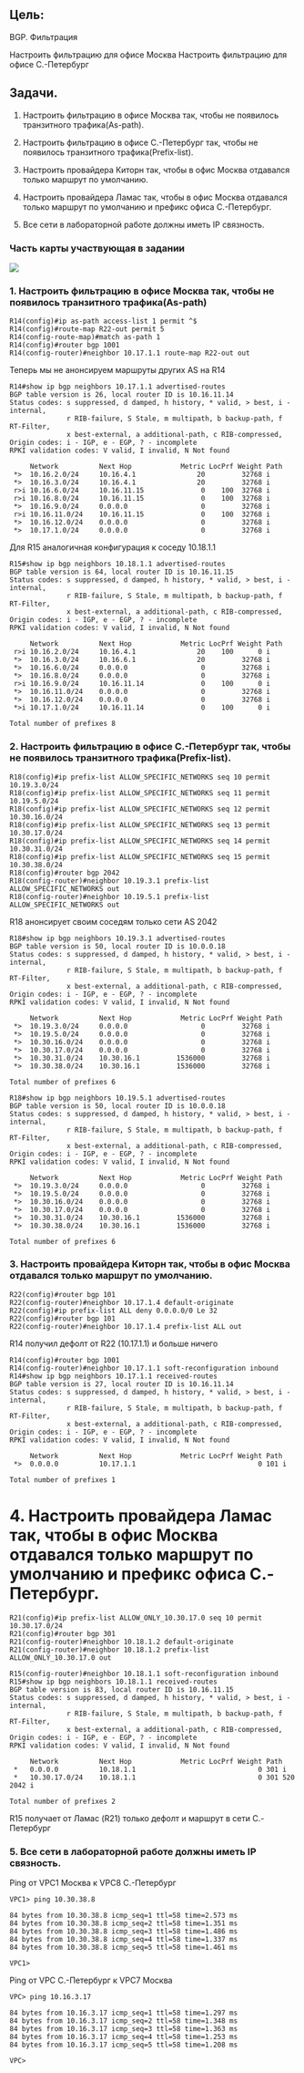 ## Цель:

BGP. Фильтрация

Настроить фильтрацию для офисе Москва
Настроить фильтрацию для офисе С.-Петербург


## Задачи. 

1. Настроить фильтрацию в офисе Москва так, чтобы не появилось транзитного трафика(As-path).

2. Настроить фильтрацию в офисе С.-Петербург так, чтобы не появилось транзитного трафика(Prefix-list).

3. Настроить провайдера Киторн так, чтобы в офис Москва отдавался только маршрут по умолчанию.

4. Настроить провайдера Ламас так, чтобы в офис Москва отдавался только маршрут по умолчанию и префикс офиса С.-Петербург.

5. Все сети в лабораторной работе должны иметь IP связность.


### Часть карты участвующая в задании

![](netmap10.png)

### 1. Настроить фильтрацию в офисе Москва так, чтобы не появилось транзитного трафика(As-path)


```
R14(config)#ip as-path access-list 1 permit ^$
R14(config)#route-map R22-out permit 5
R14(config-route-map)#match as-path 1
R14(config)#router bgp 1001
R14(config-router)#neighbor 10.17.1.1 route-map R22-out out
```

Теперь мы не анонсируем маршруты других AS на R14

```
R14#show ip bgp neighbors 10.17.1.1 advertised-routes
BGP table version is 26, local router ID is 10.16.11.14
Status codes: s suppressed, d damped, h history, * valid, > best, i - internal,
              r RIB-failure, S Stale, m multipath, b backup-path, f RT-Filter,
              x best-external, a additional-path, c RIB-compressed,
Origin codes: i - IGP, e - EGP, ? - incomplete
RPKI validation codes: V valid, I invalid, N Not found

     Network          Next Hop            Metric LocPrf Weight Path
 *>  10.16.2.0/24     10.16.4.1               20         32768 i
 *>  10.16.3.0/24     10.16.4.1               20         32768 i
 r>i 10.16.6.0/24     10.16.11.15              0    100  32768 i
 r>i 10.16.8.0/24     10.16.11.15              0    100  32768 i
 *>  10.16.9.0/24     0.0.0.0                  0         32768 i
 r>i 10.16.11.0/24    10.16.11.15              0    100  32768 i
 *>  10.16.12.0/24    0.0.0.0                  0         32768 i
 *>  10.17.1.0/24     0.0.0.0                  0         32768 i
```

Для R15 аналогичная конфигурация к соседу 10.18.1.1 

```
R15#show ip bgp neighbors 10.18.1.1 advertised-routes
BGP table version is 64, local router ID is 10.16.11.15
Status codes: s suppressed, d damped, h history, * valid, > best, i - internal,
              r RIB-failure, S Stale, m multipath, b backup-path, f RT-Filter,
              x best-external, a additional-path, c RIB-compressed,
Origin codes: i - IGP, e - EGP, ? - incomplete
RPKI validation codes: V valid, I invalid, N Not found

     Network          Next Hop            Metric LocPrf Weight Path
 r>i 10.16.2.0/24     10.16.4.1               20    100      0 i
 *>  10.16.3.0/24     10.16.6.1               20         32768 i
 *>  10.16.6.0/24     0.0.0.0                  0         32768 i
 *>  10.16.8.0/24     0.0.0.0                  0         32768 i
 r>i 10.16.9.0/24     10.16.11.14              0    100      0 i
 *>  10.16.11.0/24    0.0.0.0                  0         32768 i
 *>  10.16.12.0/24    0.0.0.0                  0         32768 i
 *>i 10.17.1.0/24     10.16.11.14              0    100      0 i

Total number of prefixes 8
```

### 2. Настроить фильтрацию в офисе С.-Петербург так, чтобы не появилось транзитного трафика(Prefix-list).

```
R18(config)#ip prefix-list ALLOW_SPECIFIC_NETWORKS seq 10 permit 10.19.3.0/24
R18(config)#ip prefix-list ALLOW_SPECIFIC_NETWORKS seq 11 permit 10.19.5.0/24
R18(config)#ip prefix-list ALLOW_SPECIFIC_NETWORKS seq 12 permit 10.30.16.0/24
R18(config)#ip prefix-list ALLOW_SPECIFIC_NETWORKS seq 13 permit 10.30.17.0/24
R18(config)#ip prefix-list ALLOW_SPECIFIC_NETWORKS seq 14 permit 10.30.31.0/24
R18(config)#ip prefix-list ALLOW_SPECIFIC_NETWORKS seq 15 permit 10.30.38.0/24
R18(config)#router bgp 2042
R18(config-router)#neighbor 10.19.3.1 prefix-list ALLOW_SPECIFIC_NETWORKS out
R18(config-router)#neighbor 10.19.5.1 prefix-list ALLOW_SPECIFIC_NETWORKS out
```

R18 анонсирует своим соседям только сети AS 2042

```
R18#show ip bgp neighbors 10.19.3.1 advertised-routes
BGP table version is 50, local router ID is 10.0.0.18
Status codes: s suppressed, d damped, h history, * valid, > best, i - internal,
              r RIB-failure, S Stale, m multipath, b backup-path, f RT-Filter,
              x best-external, a additional-path, c RIB-compressed,
Origin codes: i - IGP, e - EGP, ? - incomplete
RPKI validation codes: V valid, I invalid, N Not found

     Network          Next Hop            Metric LocPrf Weight Path
 *>  10.19.3.0/24     0.0.0.0                  0         32768 i
 *>  10.19.5.0/24     0.0.0.0                  0         32768 i
 *>  10.30.16.0/24    0.0.0.0                  0         32768 i
 *>  10.30.17.0/24    0.0.0.0                  0         32768 i
 *>  10.30.31.0/24    10.30.16.1         1536000         32768 i
 *>  10.30.38.0/24    10.30.16.1         1536000         32768 i

Total number of prefixes 6
```

```
R18#show ip bgp neighbors 10.19.5.1 advertised-routes
BGP table version is 50, local router ID is 10.0.0.18
Status codes: s suppressed, d damped, h history, * valid, > best, i - internal,
              r RIB-failure, S Stale, m multipath, b backup-path, f RT-Filter,
              x best-external, a additional-path, c RIB-compressed,
Origin codes: i - IGP, e - EGP, ? - incomplete
RPKI validation codes: V valid, I invalid, N Not found

     Network          Next Hop            Metric LocPrf Weight Path
 *>  10.19.3.0/24     0.0.0.0                  0         32768 i
 *>  10.19.5.0/24     0.0.0.0                  0         32768 i
 *>  10.30.16.0/24    0.0.0.0                  0         32768 i
 *>  10.30.17.0/24    0.0.0.0                  0         32768 i
 *>  10.30.31.0/24    10.30.16.1         1536000         32768 i
 *>  10.30.38.0/24    10.30.16.1         1536000         32768 i

Total number of prefixes 6
```

### 3. Настроить провайдера Киторн так, чтобы в офис Москва отдавался только маршрут по умолчанию.

```
R22(config)#router bgp 101
R22(config-router)#neighbor 10.17.1.4 default-originate
R22(config)#ip prefix-list ALL deny 0.0.0.0/0 Le 32
R22(config)#router bgp 101
R22(config-router)#neighbor 10.17.1.4 prefix-list ALL out
```

R14 получил дефолт от R22 (10.17.1.1) и больше ничего

```
R14(config)#router bgp 1001
R14(config-router)#neighbor 10.17.1.1 soft-reconfiguration inbound
R14#show ip bgp neighbors 10.17.1.1 received-routes
BGP table version is 27, local router ID is 10.16.11.14
Status codes: s suppressed, d damped, h history, * valid, > best, i - internal,
              r RIB-failure, S Stale, m multipath, b backup-path, f RT-Filter,
              x best-external, a additional-path, c RIB-compressed,
Origin codes: i - IGP, e - EGP, ? - incomplete
RPKI validation codes: V valid, I invalid, N Not found

     Network          Next Hop            Metric LocPrf Weight Path
 *>  0.0.0.0          10.17.1.1                              0 101 i

Total number of prefixes 1
```


# 4. Настроить провайдера Ламас так, чтобы в офис Москва отдавался только маршрут по умолчанию и префикс офиса С.-Петербург.

```
R21(config)#ip prefix-list ALLOW_ONLY_10.30.17.0 seq 10 permit 10.30.17.0/24
R21(config)#router bgp 301
R21(config-router)#neighbor 10.18.1.2 default-originate
R21(config-router)#neighbor 10.18.1.2 prefix-list ALLOW_ONLY_10.30.17.0 out
```

```
R15(config-router)#neighbor 10.18.1.1 soft-reconfiguration inbound
R15#show ip bgp neighbors 10.18.1.1 received-routes
BGP table version is 83, local router ID is 10.16.11.15
Status codes: s suppressed, d damped, h history, * valid, > best, i - internal,
              r RIB-failure, S Stale, m multipath, b backup-path, f RT-Filter,
              x best-external, a additional-path, c RIB-compressed,
Origin codes: i - IGP, e - EGP, ? - incomplete
RPKI validation codes: V valid, I invalid, N Not found

     Network          Next Hop            Metric LocPrf Weight Path
 *   0.0.0.0          10.18.1.1                              0 301 i
 *   10.30.17.0/24    10.18.1.1                              0 301 520 2042 i

Total number of prefixes 2
```

R15 получает от Ламас (R21) только дефолт и маршрут в сети С.-Петербург

### 5. Все сети в лабораторной работе должны иметь IP связность.

Ping от VPC1 Москва к VPC8 С.-Петербург

```
VPC1> ping 10.30.38.8

84 bytes from 10.30.38.8 icmp_seq=1 ttl=58 time=2.573 ms
84 bytes from 10.30.38.8 icmp_seq=2 ttl=58 time=1.351 ms
84 bytes from 10.30.38.8 icmp_seq=3 ttl=58 time=1.486 ms
84 bytes from 10.30.38.8 icmp_seq=4 ttl=58 time=1.337 ms
84 bytes from 10.30.38.8 icmp_seq=5 ttl=58 time=1.461 ms

VPC1>

```

Ping от VPC С.-Петербург к VPC7 Москва

```
VPC> ping 10.16.3.17

84 bytes from 10.16.3.17 icmp_seq=1 ttl=58 time=1.297 ms
84 bytes from 10.16.3.17 icmp_seq=2 ttl=58 time=1.348 ms
84 bytes from 10.16.3.17 icmp_seq=3 ttl=58 time=1.363 ms
84 bytes from 10.16.3.17 icmp_seq=4 ttl=58 time=1.253 ms
84 bytes from 10.16.3.17 icmp_seq=5 ttl=58 time=1.208 ms

VPC>
```
